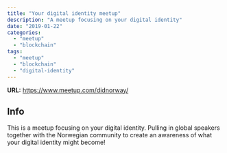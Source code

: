 ```yaml
---
title: "Your digital identity meetup"
description: "A meetup focusing on your digital identity"
date: "2019-01-22"
categories:
  - "meetup"
  - "blockchain"
tags:
  - "meetup"
  - "blockchain"
  - "digital-identity"
---
```


**URL:** https://www.meetup.com/didnorway/

Info
---------
This is a meetup focusing on your digital identity. Pulling in global speakers together with the Norwegian community to create an awareness of what your digital identity might become!
